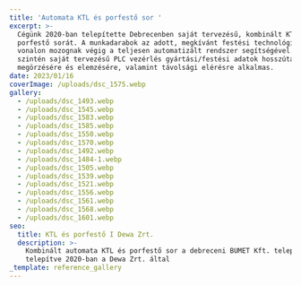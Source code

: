 ```yaml
---
title: 'Automata KTL és porfestő sor '
excerpt: >-
  Cégünk 2020-ban telepítette Debrecenben saját tervezésű, kombinált KTL és
  porfestő sorát. A munkadarabok az adott, megkívánt festési technológiai
  vonalon mozognak végig a teljesen automatizált rendszer segítségével. A
  szintén saját tervezésű PLC vezérlés gyártási/festési adatok hosszútávú
  megörzésére és elemzésére, valamint távolsági elérésre alkalmas. 
date: 2023/01/16
coverImage: /uploads/dsc_1575.webp
gallery:
  - /uploads/dsc_1493.webp
  - /uploads/dsc_1545.webp
  - /uploads/dsc_1583.webp
  - /uploads/dsc_1585.webp
  - /uploads/dsc_1550.webp
  - /uploads/dsc_1570.webp
  - /uploads/dsc_1492.webp
  - /uploads/dsc_1484-1.webp
  - /uploads/dsc_1505.webp
  - /uploads/dsc_1539.webp
  - /uploads/dsc_1521.webp
  - /uploads/dsc_1556.webp
  - /uploads/dsc_1561.webp
  - /uploads/dsc_1568.webp
  - /uploads/dsc_1601.webp
seo:
  title: KTL és porfestő I Dewa Zrt.
  description: >-
    Kombinált automata KTL és porfestő sor a debreceni BUMET Kft. telephelyén
    telepítve 2020-ban a Dewa Zrt. által
_template: reference_gallery
---
```


